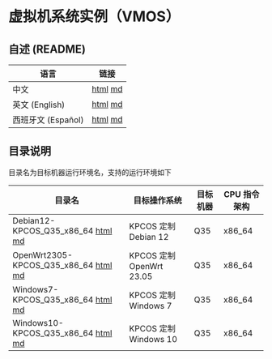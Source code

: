 # 虚拟机系统实例（VMOS）

## 自述 (README)

| 语言 | 链接 |
|------|------|
| 中文 | [html](./index.html) [md](./README.md) |
| 英文 (English) | [html](./index.en.html) [md](./README.en.md) |
| 西班牙文 (Español) | [html](./index.es.html) [md](./README.es.md) |

## 目录说明

 目录名为目标机器运行环境名，支持的运行环境如下

| 目录名 | 目标操作系统 | 目标机器 | CPU 指令架构 |
|--------|-------------|---------|-------------|
| Debian12-KPCOS_Q35_x86_64 [html](./Debian12-KPCOS_Q35_x86_64/index.html) [md](./Debian12-KPCOS_Q35_x86_64/README.md) | KPCOS 定制 Debian 12 | Q35 | x86_64 |
| OpenWrt2305-KPCOS_Q35_x86_64 [html](./OpenWrt2305-KPCOS_Q35_x86_64/index.html) [md](./OpenWrt2305-KPCOS_Q35_x86_64/README.md) | KPCOS 定制 OpenWrt 23.05 | Q35 | x86_64 |
| Windows7-KPCOS_Q35_x86_64 [html](./Windows7-KPCOS_Q35_x86_64/index.html) [md](./Windows7-KPCOS_Q35_x86_64/README.md) | KPCOS 定制 Windows 7 | Q35 | x86_64 |
| Windows10-KPCOS_Q35_x86_64 [html](./Windows10-KPCOS_Q35_x86_64/index.html) [md](./Windows10-KPCOS_Q35_x86_64/README.md) | KPCOS 定制 Windows 10 | Q35 | x86_64 |
